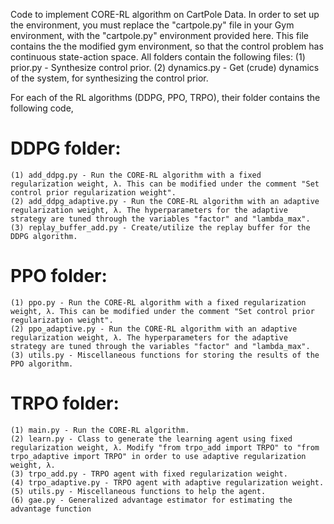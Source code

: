 Code to implement CORE-RL algorithm on CartPole Data. In order to set up the environment, you must replace the "cartpole.py" file in your Gym environment, with the "cartpole.py" environment provided here. This file contains the the modified gym environment, so that the control problem has continuous state-action space. 
All folders contain the following files:
	(1) prior.py - Synthesize control prior.
	(2) dynamics.py - Get (crude) dynamics of the system, for synthesizing the control prior.

For each of the RL algorithms (DDPG, PPO, TRPO), their folder contains the following code,
# DDPG folder:
	(1) add_ddpg.py - Run the CORE-RL algorithm with a fixed regularization weight, λ. This can be modified under the comment "Set control prior regularization weight".
	(2) add_ddpg_adaptive.py - Run the CORE-RL algorithm with an adaptive regularization weight, λ. The hyperparameters for the adaptive strategy are tuned through the variables "factor" and "lambda_max".
	(3) replay_buffer_add.py - Create/utilize the replay buffer for the DDPG algorithm.
	
# PPO folder:
	(1) ppo.py - Run the CORE-RL algorithm with a fixed regularization weight, λ. This can be modified under the comment "Set control prior regularization weight".
	(2) ppo_adaptive.py - Run the CORE-RL algorithm with an adaptive regularization weight, λ. The hyperparameters for the adaptive strategy are tuned through the variables "factor" and "lambda_max".
	(3) utils.py - Miscellaneous functions for storing the results of the PPO algorithm.

# TRPO folder:
	(1) main.py - Run the CORE-RL algorithm.
	(2) learn.py - Class to generate the learning agent using fixed regularization weight, λ. Modify "from trpo_add import TRPO" to "from trpo_adaptive import TRPO" in order to use adaptive regularization weight, λ.
	(3) trpo_add.py - TRPO agent with fixed regularization weight.
	(4) trpo_adaptive.py - TRPO agent with adaptive regularization weight.
	(5) utils.py - Miscellaneous functions to help the agent.
	(6) gae.py - Generalized advantage estimator for estimating the advantage function

